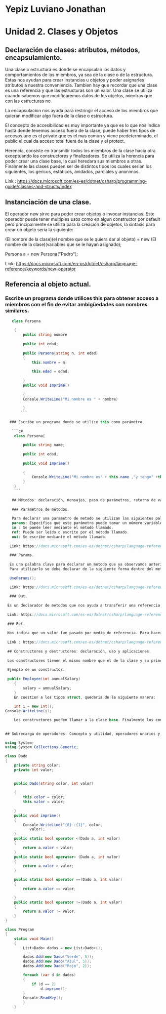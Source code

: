 # Yepiz Luviano Jonathan

# Unidad 2. Clases y Objetos

## Declaración de clases: atributos, métodos, encapsulamiento.
Una clase o estructura es donde se encapsulan los datos y comportamientos de los miembros, ya sea de la clase o de la estructura.
Estas nos ayudan para crear instancias u objetos y poder asignarles atributos a nuestra conveniencia. Tambien hay que recordar que una clase es una referencia y que las estructuras son un valor.
Una clase se utiliza cuando sabemos que modificaremos datos de los objetos, mientras que con las estructuras no.

La encapsulacion nos ayuda para restringir el acceso de los miembros que quieran modificar algo fuera de la clase o estructura.

El concepto de accesibilidad es muy importante ya que es lo que nos indica hasta donde tenemos acceso fuera de la clase, puede haber tres tipos de accesos uno es el private que es el mas comun y viene predeterminado, el public el cual da acceso total fuera de la clase y el protect.

Herencia, consiste en transmitir todos los miembros de la clase hacia otra exceptuando los constructores y finalizadores. Se utiliza la herencia para poder crear una clase base, la cual heredara sus miembros a otras.
Finalmente las clases pueden ser de distintos tipos los cuales serian los siguientes, los gericos, estaticos, anidados, parciales y anonimos.

Link : https://docs.microsoft.com/es-es/dotnet/csharp/programming-guide/classes-and-structs/index

## Instanciación de una clase.
El operador new sirve para poder crear objetos o invocar instancias. Este operador puede tener multiples usos como en algun constructor por default pero principalmente se utiliza para la creacion de objetos, la sintaxis para crear un objeto seria la siguiente:

(El nombre de la clase)(el nombre que se le quiera dar al objeto) = new (El nombre de la clase)(variables que se le hayan asignado);

Persona a = new Persona("Pedro");

Link: https://docs.microsoft.com/en-us/dotnet/csharp/language-reference/keywords/new-operator

## Referencia al objeto actual. 

### Escribe un programa donde utilices this para obtener acceso a miembros con el fin de evitar ambigüedades con nombres similares.

``` c#
   class Persona
    
    {
        public string nombre
        
        public int edad;
        
        public Persona(string n, int edad)
        {
            this.nombre = n;
            
            this.edad = edad;
            
        }
        public void Imprime()
        
        {
        Console.WriteLine("Mi nombre es " + nombre)
        
        }
       ```
       
  ### Escribe un programa donde se utilice this como parámetro.
  
   ```c#
    class Persona{
    
        public string name;
        
        public int edad;
        
        public void Imprime()
        
        {
            Console.WriteLine("Mi nombre es" + this.name ,"y tengo" +this.edad);
        }
    }
    ```
    
   ## Métodos: declaración, mensajes, paso de parámetros, retorno de valores.
   
   ### Parámetros de métodos.
   
   Para declarar una parametro de metodo se utilizan las siguientes palabras:
   params: Especifica que este parámetro puede tomar un número variable de argumentos.
   in : Se puede leer mediante el método llamado.
   ref: Puede ser leído o escrito por el método llamado.
   out: Se escribe mediante el método llamado.
  
  Link: https://docs.microsoft.com/es-es/dotnet/csharp/language-reference/keywords/method-parameters
  
  ### Params.
  
  Es una palabra clave para declarar un metodo que ya observamos anteriormente, este declaracion solo puede soportar matrices unidimensionales,   ademas que no permite parametros adicionales una vez declarado.
  Para utilizarlo se debe declarar de la siguiente forma dentro del metodo Main.
  
  UseParams();

  Link: https://docs.microsoft.com/es-es/dotnet/csharp/language-reference/keywords/params
  
  ### Out.
  
 Es un declarador de metodos que nos ayuda a transferir una referencia en lugar de otorgar un valor y en las declaraciones con    parametros de tipo generico este sera covariante.
 
 Link: https://docs.microsoft.com/es-es/dotnet/csharp/language-reference/keywords/out
 
 ### Ref.
 
 Nos indica que un valor fue pasado por medio de referencia. Para hacer este cambio necesitamos escribir ref para que nos indique que fue intercambiado por referencia, estoy como consecuencia nos da que cualquier cambio que hagamos se vera reflejado en nuestro metodo de llamada. Los valores que el metodo ref trae devuelta son en referencia al autor de la llamada.
 
 Link : https://docs.microsoft.com/es-es/dotnet/csharp/language-reference/keywords/ref
 
 ## Constructores y destructores: declaración, uso y aplicaciones.
 
 Los constructores tienen el mismo nombre que el de la clase y su principal funcion es inicializar datos. Cuando un constructor no tiene ningun parametro establecido se le conoce como constructor predeterminado. Si una clase no es estatica y no creo un constructor se le asigna uno publico automaticamente.
 
 Ejemplo de un constructor:
 
 public Employee(int annualSalary)
    {
        salary = annualSalary;
    }
    En cuestion a los tipos struct, quedaria de la siguiente manera:
    
    int i = new int();
Console.WriteLine(i);

    Los constructores pueden llamar a la clase base. Finalmente los constructores pueden ser publicos, privados ,protegidos y estaticos  dependiendo de su uso.
 
 
## Sobrecarga de operadores: Concepto y utilidad, operadores unarios y binarios.

using System;
using System.Collections.Generic;

class Dado
{
    private string color;
    private int valor;
    

    public Dado(string color, int valor)
       
    {
        this.color = color;
        this.valor = valor;
        
    }
    public void imprime()
    {
        Console.WriteLine("{0}-:{1}", color,
           valor);
    }
    public static bool operator <(Dado a, int valor)
    {
        return a.valor < valor;
    }
    public static bool operator> (Dado a, int valor)
    {
        return a.valor > valor;
    }

    public static bool operator ==(Dado a, int valor)
    {
        return a.valor == valor;

    }
    public static bool operator !=(Dado a, int valor)
    {
        return a.valor != valor;
    }
}

class Program
{
    static void Main()
    {
        List<Dado> dados = new List<Dado>();

        dados.Add(new Dado("Verde", 5));
        dados.Add(new Dado("Azul", 5));
        dados.Add(new Dado("Rojo", 2));

        foreach (var d in dados)
        {
            if (d == 2)
                d.imprime();
        }
        Console.ReadKey();
        }
    }
    
